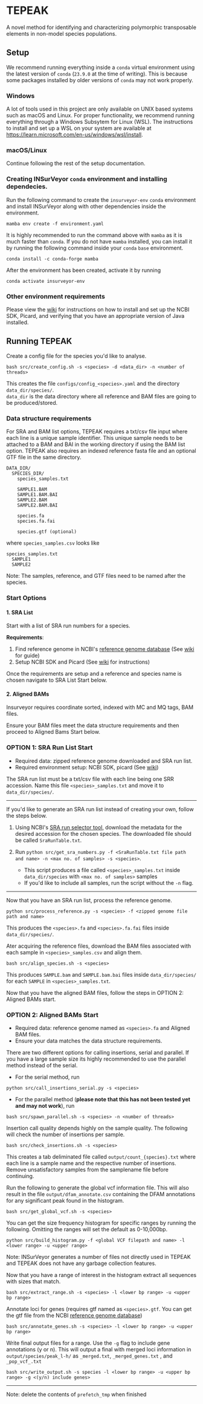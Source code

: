 # TEPEAK
A novel method for identifying and characterizing polymorphic transposable elements in  non-model species populations.
## Setup
We recommend running everything inside a `conda` virtual environment using the latest version of `conda` (`23.9.0` at the time of writing). This is because some packages installed by older versions of `conda` may not work properly. 
### Windows
A lot of tools used in this project are only available on UNIX based systems such as macOS and Linux. For proper functionality, we recommend running everything through a Windows Subsytem for Linux (WSL). The instructions to install and set up a WSL on your system are available at https://learn.microsoft.com/en-us/windows/wsl/install. 

### macOS/Linux
Continue following the rest of the setup documentation. 

### Creating INSurVeyor `conda` environment and installing dependecies. 
Run the following command to create the `insurveyor-env` `conda` environment and install INSurVeyor along with other dependencies inside the environment. 
```
mamba env create -f environment.yaml
```
It is highly recommended to run the command above with `mamba` as it is much faster than `conda`. If you do not have `mamba` installed, you can install it by running  the following command inside your `conda` `base` environment. 
```
conda install -c conda-forge mamba
```
After the environment has been created, activate it by running 
```
conda activate insurveyor-env
```

### Other environment requirements
Please view the [wiki](https://github.com/ryanlayer/TEPEAK/wiki/Species-Name-and-SRA-List-Startup) for instructions on how to install and set up the NCBI SDK, Picard, and verifying that you have an appropriate version of Java installed. 

## Running TEPEAK
Create a config file for the species you'd like to analyse.
```
bash src/create_config.sh -s <species> -d <data_dir> -n <number of threads>
```
This creates the file `configs/config_<species>.yaml` and the directory `data_dir/species/`.
<br>`data_dir` is the data directory where all reference and BAM files are going to be produced/stored. 

### Data structure requirements

For SRA and BAM list options, TEPEAK requires a txt/csv file input where each line is a unique sample identifier. This unique sample needs to be attached to a BAM and BAI in the working directory if using the BAM list option. TEPEAK also requires an indexed reference fasta file and an optional GTF file in the same directory. 
```
DATA_DIR/
  SPECIES_DIR/
    species_samples.txt

    SAMPLE1.BAM
    SAMPLE1.BAM.BAI
    SAMPLE2.BAM
    SAMPLE2.BAM.BAI

    species.fa
    species.fa.fai

    species.gtf (optional)
``` 
where `species_samples.csv` looks like 
```
species_samples.txt
  SAMPLE1
  SAMPLE2
```
Note: The samples, reference, and GTF files need to be named after the species. 

### Start Options
#### 1. SRA List

Start with a list of SRA run numbers for a species. 

**Requirements**: 
1. Find reference genome in NCBI's [reference genome database](https://www.ncbi.nlm.nih.gov/datasets/genome/) (See [wiki](https://github.com/ryanlayer/TEPEAK/wiki/Choosing-a-reference-genome) for guide)
2. Setup NCBI SDK and Picard (See [wiki](https://github.com/ryanlayer/TEPEAK/wiki/Species-Name-and-SRA-List-Startup) for instructions)

Once the requirements are setup and a reference and species name is chosen navigate to SRA List Start below.

#### 2. Aligned BAMs

Insurveyor requires coordinate sorted, indexed with MC and MQ tags, BAM files.

Ensure your BAM files meet the data structure requirements and then proceed to Aligned Bams Start below. 

### OPTION 1: SRA Run List Start

- Required data: zipped reference genome downloaded and SRA run list. 
- Required environment setup: NCBI SDK, picard (See [wiki](https://github.com/ryanlayer/TEPEAK/wiki/Species-Name-and-SRA-List-Startup))

The SRA run list must be a txt/csv file with each line being one SRR accession. Name this file  `<species>_samples.txt` and move it to `data_dir/species/`. 

---
If you'd like to generate an SRA run list instead of creating your own, follow the steps below. 
1. Using NCBI's [SRA run selector tool](https://0-www-ncbi-nlm-nih-gov.brum.beds.ac.uk/Traces/study/), download the metadata for the desired accession for the chosen species. The downloaded file should be called `SraRunTable.txt`. 

2. Run `python src/get_sra_numbers.py -f <SraRunTable.txt file path and name> -n <max no. of samples> -s <species>`. 
   - This script produces a file called `<species>_samples.txt` inside `data_dir/species` with `<max no. of samples>` samples
   - If you'd like to include all samples, run the script without the `-n` flag. 
---
Now that you have an SRA run list, process the reference genome. 
```
python src/process_reference.py -s <species> -f <zipped genome file path and name> 
```
This produces the `<species>.fa` and `<species>.fa.fai` files inside `data_dir/species/`. 

Ater acquiring the reference files, download the BAM files associated with each sample in `<species>_samples.csv` and align them.
```
bash src/align_species.sh -s <species>
```
This produces `SAMPLE.bam` and `SAMPLE.bam.bai` files inside `data_dir/species/` for each `SAMPLE` in `<species>_samples.txt`. 

Now that you have the aligned BAM files, follow the steps in OPTION 2: Aligned BAMs start. 

### OPTION 2: Aligned BAMs Start
- Required data: reference genome named as `<species>.fa` and Aligned BAM files. 
- Ensure your data matches the data structure requirements.

There are two different options for calling insertions, serial and parallel. If you have a large sample size its highly recommended to use the parallel method instead of the serial. 
- For the serial method, run 
```
python src/call_insertions_serial.py -s <species>
```
- For the parallel method (**please note that this has not been tested yet and may not work**), run 
```
bash src/spawn_parallel.sh -s <species> -n <number of threads> 
```

Insertion call quality depends highly on the sample quality. The following will check the number of insertions per sample.
```
bash src/check_insertions.sh -s <species>
```

This creates a tab deliminated file called `output/count_{species}.txt` where each line is a sample name and the respective number of insertions. Remove unsatisfactory samples from the samplename file before continuing. 

Run the following to generate the global vcf information file. This will also result in the file `output/dfam_annotate.csv` containing the DFAM annotations for any significant peak found in the histogram.
```
bash src/get_global_vcf.sh -s <species>
```

You can get the size frequency histogram for specific ranges by running the following. Omitting the ranges will set the default as 0-10,000bp.

```
python src/build_histogram.py -f <global VCF filepath and name> -l <lower range> -u <upper range>
```

Note: INSurVeyor generates a number of files not directly used in TEPEAK and TEPEAK does not have any garbage collection features. 

Now that you have a range of interest in the histogram extract all sequences with sizes that match.
```
bash src/extract_range.sh -s <species> -l <lower bp range> -u <upper bp range>
```

Annotate loci for genes (requires gtf named as `<species>.gtf`. You can get the gtf file from the NCBI [reference genome database](https://www.ncbi.nlm.nih.gov/datasets/genome/))
```
bash src/annotate_genes.sh -s <species> -l <lower bp range> -u <upper bp range> 
```

Write final output files for a range. Use the ` -g ` flag to include gene annotations (y or n). This will output a final with merged loci information in ` output/species/peak_l-h/` as `_merged.txt`, `_merged_genes.txt` , and `_pop_vcf_.txt`  

```
bash src/write_output.sh -s species -l <lower bp range> -u <upper bp range> -g <(y/n) include genes>
```
---
Note: delete the contents of `prefetch_tmp` when finished
